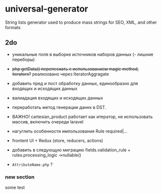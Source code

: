 # universal-generator
String lists generator used to produce mass strings for SEO, XML, and other formats

## 2do
- уникальные поля в выборке источников наборов данных (- лишние переборы)
- ~~php getData() перепесиать с использованием magic method, iterators?~~ реализовано через IteratorAggragate
- добавить пред и пост обработку данных, единообразно для входящих и исходящих данных
- валиадация входящих и исходящих данных
- переработать метод генерации даннх в DST.
- ВАЖНО! cartesian_product работает как итератор, не использовать массив, включить очереди laravel
- нагуглить особенности импользования Rule required|...
- frontent UI + Redux (store, reducers, actions)
- добавить в следующую миграцию fields.validation_rule + rules.processing_logic ->nullable()

- `AttributeName.php` ?


### new section

some test
